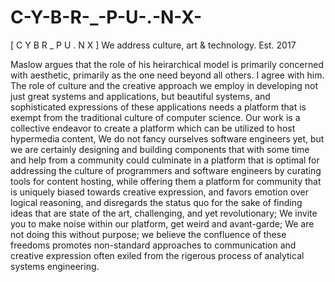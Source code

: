 # C-Y-B-R-_-P-U-.-N-X-
 [ C Y B R _ P U  .  N X ] We address culture, art &amp; technology. Est. 2017

Maslow argues that the role of his heirarchical model is primarily concerned with aesthetic, primarily as the one need beyond all others. I agree with him. The role of culture and the creative approach we employ in developing not just great systems and applications, but beautiful systems, and sophisticated expressions of these applications needs a platform that is exempt from the traditional culture of computer science. Our work is a collective endeavor to create a platform which can be utilized to host hypermedia content, We do not fancy ourselves software engineers yet, but we are certainly designing and building components that with some time and help from a community could culminate in a platform that is optimal for addressing the culture of programmers and software engineers by curating tools for content hosting, while offering them a platform for community that is uniquely biased towards creative expression, and favors emotion over logical reasoning, and disregards the status quo for the sake of finding ideas that are state of the art, challenging, and yet revolutionary; We invite you to make noise within our platform, get weird and avant-garde; We are not doing this without purpose; we believe the confluence of these freedoms promotes non-standard approaches to communication and creative expression often exiled from the rigerous process of analytical systems engineering. 
